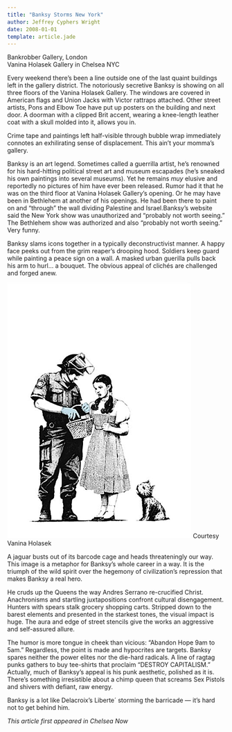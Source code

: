 ```yaml
---
title: "Banksy Storms New York"
author: Jeffrey Cyphers Wright
date: 2008-01-01
template: article.jade
---
```


Bankrobber Gallery, London  
Vanina Holasek Gallery in Chelsea NYC

Every weekend there’s been a line outside one of the last quaint buildings left in the gallery district. The notoriously secretive Banksy is showing on all three floors of the Vanina Holasek Gallery. The windows are covered in American flags and Union Jacks with Victor rattraps attached. Other street artists, Pons and Elbow Toe have put up posters on the building and next door. A doorman with a clipped Brit accent, wearing a knee-length leather coat with a skull molded into it, allows you in. <span class="more"></span>

Crime tape and paintings left half-visible through bubble wrap immediately connotes an exhilirating sense of displacement. This ain’t your momma’s gallery.

Banksy is an art legend. Sometimes called a guerrilla artist, he’s renowned for his hard-hitting political street art and museum escapades (he’s sneaked his own paintings into several museums). Yet he remains _muy_ elusive and reportedly no pictures of him have ever been released. Rumor had it that he was on the third floor at Vanina Holasek Gallery’s opening. Or he may have been in Bethlehem at another of his openings. He had been there to paint on and “through” the wall dividing Palestine and Israel.Banksy’s website said the New York show was unauthorized and “probably not worth seeing.” The Bethlehem show was authorized and also “probably not worth seeing.” Very funny. 

Banksy slams icons together in a typically deconstructivist manner. A happy face peeks out from the grim reaper’s drooping hood. Soldiers keep guard while painting a peace sign on a wall. A masked urban guerilla pulls back his arm to hurl… a bouquet. The obvious appeal of clichés are challenged and forged anew.

![dorothy and trooper](dorothy.jpg)
Courtesy Vanina Holasek

A jaguar busts out of its barcode cage and heads threateningly our way. This image is a metaphor for Banksy’s whole career in a way. It is the triumph of the wild spirit over the hegemony of civilization’s repression that makes Banksy a real hero.

He cruds up the Queens the way Andres Serrano re-crucified Christ. Anachronisms and startling juxtapositions confront cultural disengagement. Hunters with spears stalk grocery shopping carts. Stripped down to the barest elements and presented in the starkest tones, the visual impact is huge. The aura and edge of street stencils give the works an aggressive and self-assured allure.

The humor is more tongue in cheek than vicious: “Abandon Hope 9am to 5am.” Regardless, the point is made and hypocrites are targets. Banksy spares neither the power elites nor the die-hard radicals. A line of ragtag punks gathers to buy tee-shirts that proclaim “DESTROY CAPITALISM.” Actually, much of Banksy’s appeal is his punk aesthetic, polished as it is. There’s something irresistible about a chimp queen that screams Sex Pistols and shivers with defiant, raw energy.

Banksy is a lot like Delacroix’s Liberte&acute; storming the barricade &mdash; it’s hard not to get behind him.

_This article first appeared in Chelsea Now_